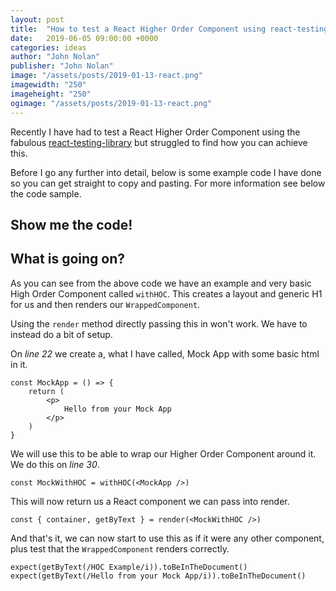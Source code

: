 ```yaml
---
layout: post
title:  "How to test a React Higher Order Component using react-testing-library and Jest"
date:   2019-06-05 09:00:00 +0000
categories: ideas
author: "John Nolan"
publisher: "John Nolan"
image: "/assets/posts/2019-01-13-react.png"
imagewidth: "250"
imageheight: "250"
ogimage: "/assets/posts/2019-01-13-react.png"
---
```


Recently I have had to test a React Higher Order Component using the fabulous [react-testing-library](https://github.com/testing-library/react-testing-library) but struggled to find how you can achieve this.

Before I go any further into detail, below is some example code I have done so you can get straight to copy and pasting. For more information see below the code sample.

## Show me the code!

<script src="https://gist.github.com/johnnolan/1c8075a9124506d75953b540adf7a3bd.js"></script>

## What is going on?

As you can see from the above code we have an example and very basic High Order Component called `withHOC`. This creates a layout and generic H1 for us and then renders our `WrappedComponent`.

Using the `render` method directly passing this in won't work. We have to instead do a bit of setup.

On *line 22* we create a, what I have called, Mock App with some basic html in it.

```
const MockApp = () => {
    return (
        <p>
            Hello from your Mock App
        </p>  
    )
}
```

We will use this to be able to wrap our Higher Order Component around it. We do this on *line 30*.

```
const MockWithHOC = withHOC(<MockApp />)
```

This will now return us a React component we can pass into render.

```
const { container, getByText } = render(<MockWithHOC />)
```

And that's it, we can now start to use this as if it were any other component, plus test that the `WrappedComponent` renders correctly.

```
expect(getByText(/HOC Example/i)).toBeInTheDocument()
expect(getByText(/Hello from your Mock App/i)).toBeInTheDocument()
```
